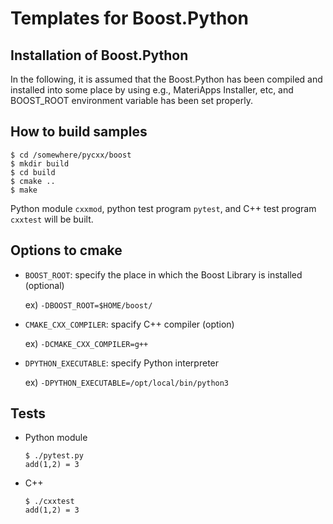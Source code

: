 # Templates for Boost.Python

## Installation of Boost.Python

In the following, it is assumed that the Boost.Python has been compiled and installed into some place by using e.g., MateriApps Installer, etc, and BOOST_ROOT environment variable has been set properly.

## How to build samples

```
$ cd /somewhere/pycxx/boost
$ mkdir build
$ cd build
$ cmake ..
$ make
```

Python module ```cxxmod```, python test program ```pytest```, and C++ test program ```cxxtest``` will be built.

## Options to cmake

* ```BOOST_ROOT```: specify the place in which the Boost Library is installed (optional)

  ex) ```-DBOOST_ROOT=$HOME/boost/```
  
* ```CMAKE_CXX_COMPILER```: spacify C++ compiler (option)

  ex) ```-DCMAKE_CXX_COMPILER=g++```
  
* ```DPYTHON_EXECUTABLE```: specify Python interpreter

  ex) ```-DPYTHON_EXECUTABLE=/opt/local/bin/python3```

## Tests

* Python module

  ```
  $ ./pytest.py
  add(1,2) = 3
  ```
  
* C++

  ```
  $ ./cxxtest
  add(1,2) = 3
  ```
